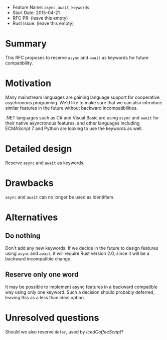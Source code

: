 - Feature Name: `async_await_keywords`
- Start Date: 2015-04-21
- RFC PR: (leave this empty)
- Rust Issue: (leave this empty)

# Summary

This RFC proposes to reserve `async` and `await` as keywords for future compatibility.

# Motivation

Many mainstream languages are gaining language support for cooperative asychronous programing. We'd like to make sure that we can also introduce similar features in the future without backward incompatibilities.

.NET languages such as C# and Visual Basic are using `async` and `await` for their native asyncronous features, and other languages including ECMAScript 7 and Python are looking to use the keywords as well.

# Detailed design

Reserve `async` and `await` as keywords.

# Drawbacks

`async` and `await` can no longer be used as identifiers.

# Alternatives

## Do nothing

Don't add any new keywords. If we decide in the future to design features using `async` and `await`, it will require Rust version 2.0, since it will be a backward incompatible change.

## Reserve only one word

It may be possible to implement async features in a backward compatible way using only one keyword. Such a decision should probably deferred, leaving this as a less than ideal option.

# Unresolved questions

Should we also reserve `defer`, used by _IcedCoffeeScript_?
